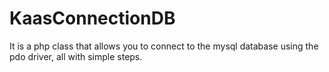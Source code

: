 # KaasConnectionDB
It is a php class that allows you to connect to the mysql database using the pdo driver, all with simple steps.

